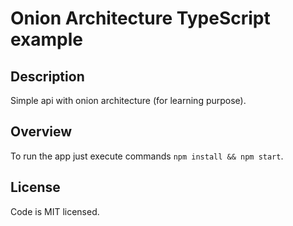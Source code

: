 # Onion Architecture TypeScript example

## Description
Simple api with onion architecture (for learning purpose).

## Overview
To run the app just execute commands `npm install && npm start`.

## License
Code is MIT licensed.
